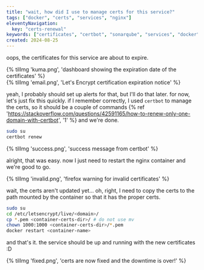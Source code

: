 ```yaml
---
title: "wait, how did I use to manage certs for this service?"
tags: ["docker", "certs", "services", "nginx"]
eleventyNavigation:
  key: "certs-renewal"
keywords: ["certificates", "certbot", "sonarqube", "services", "docker", "nginx"]
created: 2024-08-25
---
```


oops, the certificates for this service are about to expire.

{% tilImg 'kuma.png', 'dashboard showing the expiration date of the certificates' %}
<br>
{% tilImg 'email.png', 'Let\'s Encrypt certification expiration notice' %}

yeah, I probably should set up alerts for that, but I'll do that later.
for now, let's just fix this quickly.
if I remember correctly, I used `certbot` to manage the certs, so it should be
a couple of commands
{% ref 'https://stackoverflow.com/questions/42591165/how-to-renew-only-one-domain-with-certbot', '1' %}
and we're done.

```sh
sudo su
certbot renew
```

{% tilImg 'success.png', 'success message from certbot' %}

alright, that was easy. now I just need to restart the nginx container and
we're good to go.

{% tilImg 'invalid.png', 'firefox warning for invalid certificates' %}

wait, the certs aren't updated yet... oh, right, I need to copy the certs to the
path mounted by the container so that it has the proper certs.

```sh
sudo su
cd /etc/letsencrypt/live/<domain>/
cp *.pem <container-certs-dir>/ # do not use mv
chown 1000:1000 <container-certs-dir>/*.pem
docker restart <container-name>
```

and that's it. the service should be up and running with the new certificates :D

{% tilImg 'fixed.png', 'certs are now fixed and the downtime is over!' %}
